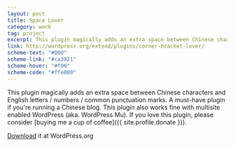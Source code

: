 ```yaml
---
layout: post
title: Space Lover
category: work
tag: project
excerpt: This plugin magically adds an extra space between Chinese characters and English letters / numbers / common punctuation marks
link: http://wordpress.org/extend/plugins/corner-bracket-lover/
scheme-text: "#000"
scheme-link: "#ca3921"
scheme-hover: "#f00"
scheme-code: "#ffe000"
---
```


This plugin magically adds an extra space between Chinese characters and English letters / numbers / common punctuation marks. A must-have plugin if you're running a Chinese blog. This plugin also works fine with multisite enabled WordPress (aka. WordPress Mu). If you love this plugin, please consider [buying me a cup of coffee]({{ site.profile.donate }}).

<p class=download><a href="http://wordpress.org/plugins/space-lover/">Download</a> it at WordPress.org</p>

